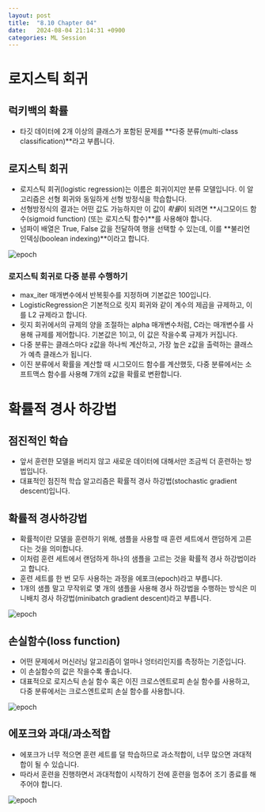 ```yaml
---
layout: post
title:  "8.10 Chapter 04"
date:   2024-08-04 21:14:31 +0900
categories: ML Session
---
```


# 로지스틱 회귀

## 럭키백의 확률
* 타깃 데이터에 2개 이상의 클래스가 포함된 문제를 **다중 분류(multi-class classification)**라고 부릅니다.

## 로지스틱 회귀
* 로지스틱 회귀(logistic regression)는 이름은 회귀이지만 분류 모델입니다. 이 알고리즘은 선형 회귀와 동일하게 선형 방정식을 학습합니다.
* 선형방정식의 결과는 어떤 값도 가능하지만 이 값이 *확률*이 되려면 **시그모이드 함수(sigmoid function) (또는 로지스틱 함수)**를 사용해야 합니다.
* 넘파이 배열은 True, False 값을 전달하여 행을 선택할 수 있는데, 이를 **불리언 인덱싱(boolean indexing)**이라고 합니다.

![epoch](https://github.com/thddlsgur0105/thddlsgur0105.github.io/blob/master/images/18.png)

### 로지스틱 회귀로 다중 분류 수행하기
* max_iter 매개변수에서 반복횟수를 지정하며 기본값은 100입니다.
* LogisticRegression은 기본적으로 릿지 회귀와 같이 계수의 제곱을 규제하고, 이를 L2 규제라고 합니다.
* 릿지 회귀에서의 규제의 양을 조절하는 alpha 매개변수처럼, C라는 매개변수를 사용해 규제를 제어합니다. 기본값은 1이고, 이 값은 작을수록 규제가 커집니다.
* 다중 분류는 클래스마다 z값을 하나씩 계산하고, 가장 높은 z값을 출력하는 클래스가 예측 클래스가 됩니다.
* 이진 분류에서 확률을 계산할 때 시그모이드 함수를 계산했듯, 다중 분류에서는 소프트맥스 함수를 사용해 7개의 z값을 확률로 변환합니다.

# 확률적 경사 하강법

## 점진적인 학습
* 앞서 훈련한 모델을 버리지 않고 새로운 데이터에 대해서만 조금씩 더 훈련하는 방법입니다.
* 대표적인 점진적 학습 알고리즘은 확률적 경사 하강법(stochastic gradient descent)입니다.

## 확률적 경사하강법
* 확률적이란 모델을 훈련하기 위해, 샘플을 사용할 때 훈련 세트에서 랜덤하게 고른다는 것을 의미합니다.
* 이처럼 훈련 세트에서 랜덤하게 하나의 샘플을 고르는 것을 확률적 경사 하강법이라고 합니다.
* 훈련 세트를 한 번 모두 사용하는 과정을 에포크(epoch)라고 부릅니다.
* 1개의 샘플 말고 무작위로 몇 개의 샘플을 사용해 경사 하강법을 수행하는 방식은 미니배치 경사 하강법(minibatch gradient descent)라고 부릅니다.

![epoch](https://github.com/thddlsgur0105/thddlsgur0105.github.io/blob/master/images/17.png)

## 손실함수(loss function)
* 어떤 문제에서 머신러닝 알고리즘이 얼마나 엉터리인지를 측정하는 기준입니다.
* 이 손실함수의 값은 작을수록 좋습니다.
* 대표적으로 로지스틱 손실 함수 혹은 이진 크로스엔트로피 손실 함수를 사용하고, 다중 분류에서는 크로스엔트로피 손실 함수를 사용합니다.

![epoch](https://github.com/thddlsgur0105/thddlsgur0105.github.io/blob/master/images/16.png)

## 에포크와 과대/과소적합
* 에포크가 너무 적으면 훈련 세트를 덜 학습하므로 과소적합이, 너무 많으면 과대적합이 될 수 있습니다.
* 따라서 훈련을 진행하면서 과대적합이 시작하기 전에 훈련을 멈추어 조기 종료를 해 주어야 합니다.

![epoch](https://github.com/thddlsgur0105/thddlsgur0105.github.io/blob/master/images/15.png)